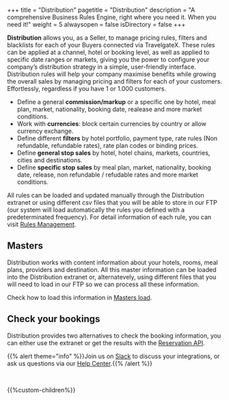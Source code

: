 +++
title = "Distribution"
pagetitle = "Distribution"
description = "A comprehensive Business Rules Engine, right where you need it. When you need it!"
weight = 5
alwaysopen = false
isDirectory = false
+++

**Distribution** allows you, as a Seller, to manage pricing rules, filters and blacklists for each of your Buyers connected via TravelgateX. These rules can be applied at a channel, hotel or booking level, as well as applied to specific date ranges or markets, giving you the power to configure your company’s distribution strategy in a simple, user-friendly interface. Distribution rules will help your company maximise benefits while growing the overall sales by managing pricing and filters for each of your customers. Effortlessly, regardless if you have 1 or 1.000 customers. 

* Define a general **commission/markup** or a specific one by hotel, meal plan, market, nationality, booking date, realease and more market conditions.
* Work with **currencies**: block certain currencies by country or allow currency exchange.
* Define different **filters** by hotel portfolio, payment type, rate rules (Non refundable, refundable rates), rate plan codes or binding prices. 
* Define **general stop sales** by hotel, hotel chains, markets, countries, cities and destinations.
* Define **specific stop sales** by meal plan, market, nationality, booking date, release, non refundable / refudable rates and more market conditions.

All rules can be loaded and updated manually through the Distribution extranet or using different csv files that you will be able to store in our FTP (our system will load automatically the rules you defined with a predeterminated frequency). For detail information of each rule, you can visit [Rules Management](extranet/rules).

## Masters

Distribution works with content information about your hotels, rooms, meal plans, providers and destination. All this master information can be loaded into the Distribution extranet or, alternatevely, using different files that you will need to load in our FTP so we can process all these information. 

Check how to load this information in [Masters load](file-loads/masters).

## Check your bookings 

Distribution provides two alternatives to check the booking information, you can either use the extranet or get the results with the [Reservation API](reservation-api).

{{% alert theme="info" %}}Join us on [Slack](https://slack.travelgatex.com/) to discuss your integrations, or ask us questions via our [Help Center](https://knowledge.travelgatex.com/kb-tickets/new).{{% /alert %}}

</br>

{{%custom-children%}}
